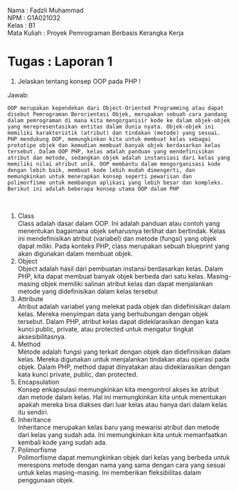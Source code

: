 Nama : Fadzli Muhammad <br>
NPM : G1A021032 <br>
Kelas : B1 <br>
Mata Kuliah : Proyek Pemrograman Berbasis Kerangka Kerja <br>

# Tugas : Laporan 1 <br>

1. Jelaskan tentang konsep OOP pada PHP ! <br>

Jawab: <br>

    OOP merupakan kependekan dari Object-Oriented Programming atau dapat disebut Pemrograman Berorientasi Objek, merupakan sebuah cara pandang dalam pemrograman di mana kita mengorganisir kode ke dalam objek-objek yang merepresentasikan entitas dalam dunia nyata. Objek-objek ini memiliki karakteristik (atribut) dan tindakan (metode) yang sesuai. PHP mendukung OOP, memungkinkan kita untuk membuat kelas sebagai prototipe objek dan kemudian membuat banyak objek berdasarkan kelas tersebut. Dalam OOP PHP, kelas adalah panduan yang mendefinisikan atribut dan metode, sedangkan objek adalah instansiasi dari kelas yang memiliki nilai atribut unik. OOP membantu dalam mengorganisasi kode dengan lebih baik, membuat kode lebih mudah dimengerti, dan memungkinkan untuk menerapkan konsep seperti pewarisan dan polimorfisme untuk membangun aplikasi yang lebih besar dan kompleks. Berikut ini adalah beberapa konsep utama OOP dalam PHP

 <br>

1. Class <br>
   Class adalah dasar dalam OOP. Ini adalah panduan atau contoh yang menentukan bagaimana objek seharusnya terlihat dan bertindak. Kelas ini mendefinisikan atribut (variabel) dan metode (fungsi) yang objek dapat miliki. Pada konteks PHP, class merupakan sebuah blueprint yang akan digunakan dalam membuat objek. 
2. Object <br>
   Object adalah hasil dari pembuatan instansi berdasarkan kelas. Dalam PHP, kita dapat membuat banyak objek berbeda dari satu kelas. Masing-masing objek memiliki salinan atribut kelas dan dapat menjalankan metode yang didefinisikan dalam kelas tersebut
3. Attribute <br>
   Atribut adalah variabel yang melekat pada objek dan didefinisikan dalam kelas. Mereka menyimpan data yang berhubungan dengan objek tersebut. Dalam PHP, atribut kelas dapat dideklarasikan dengan kata kunci public, private, atau protected untuk mengatur tingkat aksesibilitasnya.
4. Method <br>
   Metode adalah fungsi yang terkait dengan objek dan didefinisikan dalam kelas. Mereka digunakan untuk menjalankan tindakan atau operasi pada objek. Dalam PHP, method dapat dinyatakan atau dideklarasikan dengan kata kunci private, public, dan protected.
5. Encapsulation <br>
   Konsep enkapsulasi memungkinkan kita mengontrol akses ke atribut dan metode dalam kelas. Hal ini memungkinkan kita untuk menentukan apakah mereka bisa diakses dari luar kelas atau hanya dari dalam kelas itu sendiri.
6. Inheritance <br>
   Inheritance merupakan kelas baru yang mewarisi atribut dan metode dari kelas yang sudah ada. Ini memungkinkan kita untuk memanfaatkan kembali kode yang sudah ada.
7. Polimorfisme <br>
   Polimorfisme dapat memungkinkan objek dari kelas yang berbeda untuk merespons metode dengan nama yang sama dengan cara yang sesuai untuk kelas masing-masing. Ini memberikan fleksibilitas dalam penggunaan objek.
